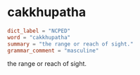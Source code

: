 # cakkhupatha

``` toml
dict_label = "NCPED"
word = "cakkhupatha"
summary = "the range or reach of sight."
grammar_comment = "masculine"
```

the range or reach of sight.

